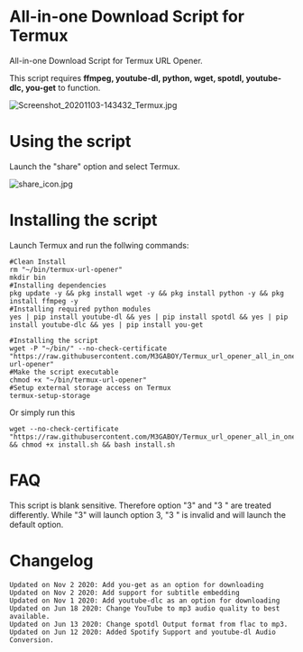 # All-in-one Download Script for Termux
All-in-one Download Script for Termux URL Opener.

This script requires **ffmpeg, youtube-dl, python, wget, spotdl, youtube-dlc, you-get** to function.

![Screenshot_20201103-143432_Termux.jpg](/Screenshot_20201103-143432_Termux.jpg)

# Using the script
Launch the "share" option and select Termux.

![share_icon.jpg](/share_icon.jpg)


# Installing the script
Launch Termux and run the follwing commands:
```
#Clean Install
rm "~/bin/termux-url-opener"
mkdir bin
#Installing dependencies
pkg update -y && pkg install wget -y && pkg install python -y && pkg install ffmpeg -y
#Installing required python modules
yes | pip install youtube-dl && yes | pip install spotdl && yes | pip install youtube-dlc && yes | pip install you-get

#Installing the script
wget -P "~/bin/" --no-check-certificate "https://raw.githubusercontent.com/M3GABOY/Termux_url_opener_all_in_one_downloader/master/termux-url-opener" 
#Make the script executable
chmod +x "~/bin/termux-url-opener"
#Setup external storage access on Termux
termux-setup-storage
```
Or simply run this
```
wget --no-check-certificate "https://raw.githubusercontent.com/M3GABOY/Termux_url_opener_all_in_one_downloader/master/install.sh" && chmod +x install.sh && bash install.sh
```

# FAQ
This script is blank sensitive. Therefore option "3" and "3 " are treated differently. While "3" will launch option 3, "3 " is invalid and will launch the default option.

# Changelog
```
Updated on Nov 2 2020: Add you-get as an option for downloading
Updated on Nov 2 2020: Add support for subtitle embedding
Updated on Nov 1 2020: Add youtube-dlc as an option for downloading
Updated on Jun 18 2020: Change YouTube to mp3 audio quality to best available.
Updated on Jun 13 2020: Change spotdl Output format from flac to mp3.
Updated on Jun 12 2020: Added Spotify Support and youtube-dl Audio Conversion.


```
